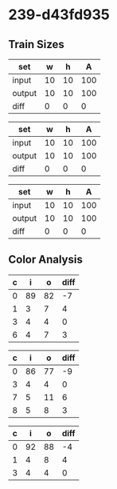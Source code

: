 # 239-d43fd935
## Train Sizes

|set|w|h|A|
|---|---|---|---|
|input|10|10|100|
|output|10|10|100|
|diff|0|0|0|


|set|w|h|A|
|---|---|---|---|
|input|10|10|100|
|output|10|10|100|
|diff|0|0|0|


|set|w|h|A|
|---|---|---|---|
|input|10|10|100|
|output|10|10|100|
|diff|0|0|0|


## Color Analysis

|c|i|o|diff|
|---|---|---|---|
|0|89|82|-7|
|1|3|7|4|
|3|4|4|0|
|6|4|7|3|


|c|i|o|diff|
|---|---|---|---|
|0|86|77|-9|
|3|4|4|0|
|7|5|11|6|
|8|5|8|3|


|c|i|o|diff|
|---|---|---|---|
|0|92|88|-4|
|1|4|8|4|
|3|4|4|0|

